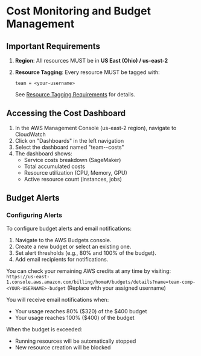 # Cost Monitoring and Budget Management

## Important Requirements

1. **Region**: All resources MUST be in **US East (Ohio) / us-east-2**
2. **Resource Tagging**: Every resource MUST be tagged with:

   ```
   team = <your-username>
   ```

   See [Resource Tagging Requirements](./TaggingRequirements.md) for details.

## Accessing the Cost Dashboard

1. In the AWS Management Console (us-east-2 region), navigate to CloudWatch
2. Click on "Dashboards" in the left navigation
3. Select the dashboard named "team-<your-username>-costs"
4. The dashboard shows:
   - Service costs breakdown (SageMaker)
   - Total accumulated costs
   - Resource utilization (CPU, Memory, GPU)
   - Active resource count (instances, jobs)

## Budget Alerts

### Configuring Alerts

To configure budget alerts and email notifications:

1. Navigate to the AWS Budgets console.
2. Create a new budget or select an existing one.
3. Set alert thresholds (e.g., 80% and 100% of the budget).
4. Add email recipients for notifications.

You can check your remaining AWS credits at any time by visiting:
`https://us-east-1.console.aws.amazon.com/billing/home#/budgets/details?name=team-comp-<YOUR-USERNAME>-budget`
(Replace <YOUR-USERNAME> with your assigned username)

You will receive email notifications when:

- Your usage reaches 80% ($320) of the $400 budget
- Your usage reaches 100% ($400) of the budget

When the budget is exceeded:

- Running resources will be automatically stopped
- New resource creation will be blocked
